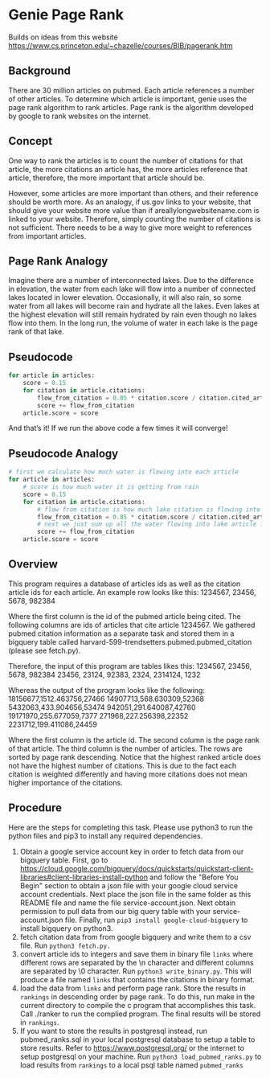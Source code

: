 Genie Page Rank
===============
Builds on ideas from this website
https://www.cs.princeton.edu/~chazelle/courses/BIB/pagerank.htm

Background
----------
There are 30 million articles on pubmed. Each article references a number of other articles. To determine which article is important, genie uses the page rank algorithm to rank articles. Page rank is the algorithm developed by google to rank websites on the internet.

Concept
-------
One way to rank the articles is to count the number of citations for that article, the more citations an article has, the more articles reference that article, therefore, the more important that article should be.

However, some articles are more important than others, and their reference should be worth more. As an analogy, if us.gov links to your website, that should give your website more value than if areallylongwebsitename.com is linked to your website. Therefore, simply counting the number of citations is not sufficient. There needs to be a way to give more weight to references from important articles.

Page Rank Analogy
-----------------
Imagine there are a number of interconnected lakes. Due to the difference in elevation, the water from each lake will flow into a number of connected lakes located in lower elevation. Occasionally, it will also rain, so some water from all lakes will become rain and hydrate all the lakes. Even lakes at the highest elevation will still remain hydrated by rain even though no lakes flow into them. In the long run, the volume of water in each lake is the page rank of that lake.

Pseudocode
----------
```python
for article in articles:
	score = 0.15
	for citation in article.citations:
		flow_from_citation = 0.85 * citation.score / citation.cited_articles
		score += flow_from_citation
	article.score = score
```
And that’s it! If we run the above code a few times it will converge!

Pseudocode Analogy
------------------
```python
# first we calculate how much water is flowing into each article
for article in articles:
	# score is how much water it is getting from rain
	score = 0.15
	for citation in article.citations:
		# flow from citation is how much lake citation is flowing into the lake article. citation.score is the volume of water in lake citation. We divide by citation.cited_articles because citation’s water is flowing into citation.cited_article lakes equally. We multiply by 0.85 because 15% of water is evaporated into rain.
		flow_from_citation = 0.85 * citation.score / citation.cited_articles
		# next we just sum up all the water flowing into lake article from other lakes
		score += flow_from_citation
	article.score = score
```

Overview
----------------
This program requires a database of articles ids as well as the citation article ids for each article. An example row looks like this:
1234567, 23456, 5678, 982384

Where the first column is the id of the pubmed article being cited. The following columns are ids of articles that cite article 1234567. We gathered pubmed citation information as a separate task and stored them in a bigquery table called harvard-599-trendsetters.pubmed.pubmed_citation (please see fetch.py).

Therefore, the input of this program are tables likes this:
1234567, 23456, 5678, 982384
23456, 23124, 92383, 2324, 2314124, 1232

Whereas the output of the program looks like the following:
18156677,1512.463756,27466
14907713,568.630309,52368
5432063,433.904656,53474
942051,291.640087,42760
19171970,255.677059,7377
271968,227.256398,22352
2231712,199.411086,24459

Where the first column is the article id. The second column is the page rank of that article. The third column is the number of articles. The rows are sorted by page rank descending. Notice that the highest ranked article does not have the highest number of citations. This is due to the fact each citation is weighted differently and having more citations does not mean higher importance of the citations.

Procedure
---------
Here are the steps for completing this task. Please use python3 to run the python files and pip3 to install any required dependencies.

1. Obtain a google service account key in order to fetch data from our bigquery table. First, go to https://cloud.google.com/bigquery/docs/quickstarts/quickstart-client-libraries#client-libraries-install-python and follow the "Before You Begin" section to obtain a json file with your google cloud service account credentials. Next place the json file in the same folder as this README file and name the file service-account.json. Next obtain permission to pull data from our big query table with your service-account.json file. Finally, run `pip3 install google-cloud-bigquery` to install bigquery on python3.
1. fetch citation data from from google bigquery and write them to a csv file. Run `python3 fetch.py.`
1. convert article ids to integers and save them in binary file `links` where different rows are separated by the \n character and different columns are separated by \0 character. Run `python3 write_binary.py`. This will produce a file named `links` that contains the citations in binary format.
1. load the data from `links` and perform page rank. Store the results in `rankings` in descending order by page rank. To do this, run make in the current directory to compile the c program that accomplishes this task. Call ./ranker to run the complied program. The final results will be stored in `rankings`.
1. If you want to store the results in postgresql instead, run pubmed_ranks.sql in your local postgresql database to setup a table to store results. Refer to https://www.postgresql.org/ or the internet to setup postgresql on your machine. Run `python3 load_pubmed_ranks.py` to load results from `rankings` to a local psql table named `pubmed_ranks`

<!-- Dev commands
scp -i ~/.ssh/google_compute_engine geraldding@35.212.88.75:/home/geraldding/genie/article_rank/data/citations.csv data/
ssh -i ~/.ssh/google_compute_engine geraldding@35.221.27.216 -->

<!-- Debugging commands for ranker.code
lldb ranker
breakpoint set --name main
breakpoint set -f ranker.c -l 16
r -->

